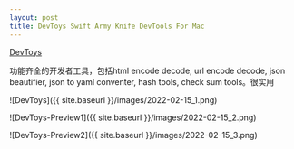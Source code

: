 ```yaml
---
layout: post
title: DevToys Swift Army Knife DevTools For Mac
---
```


[DevToys](https://github.com/ObuchiYuki/DevToysMac/)

功能齐全的开发者工具，包括html encode decode, url encode decode, json beautifier, json to yaml conventer, hash tools, check sum tools。很实用

![DevToys]({{ site.baseurl }}/images/2022-02-15_1.png)

![DevToys-Preview1]({{ site.baseurl }}/images/2022-02-15_2.png)

![DevToys-Preview2]({{ site.baseurl }}/images/2022-02-15_3.png)